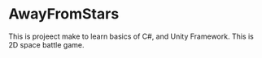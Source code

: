 # AwayFromStars
 This is projeect make to learn basics of C#, and Unity Framework. This is 2D space battle game.
